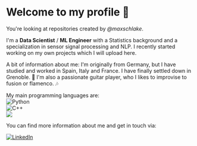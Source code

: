 # Welcome to my profile :star2: <br/>

You're looking at repositories created by *@maxschlake*. <br/>

I'm a **Data Scientist** / **ML Engineer** with a Statistics background and a specialization in sensor signal processing and NLP. I recently started working on my own projects which I will upload here. <br/>

A bit of information about me: I'm originally from Germany, but I have studied and worked in Spain, Italy and France. I have finally settled down in Grenoble. 🥳 I'm also a passionate guitar player, who I likes to improvise to fusion or flamenco. :notes: <br/>

My main programming languages are: <br/>
![Python](https://img.shields.io/badge/python-3670A0?style=for-the-badge&logo=python&logoColor=ffdd54) <br/>
![C++](https://img.shields.io/badge/c++-%2300599C.svg?style=for-the-badge&logo=c%2B%2B&logoColor=white) <br/>
<img src="https://img.shields.io/badge/r-%23276DC3.svg?&style=for-the-badge&logo=r&logoColor=white"/> <br/>

You can find more information about me and get in touch via: <br/>

[![LinkedIn](https://img.shields.io/badge/Maximilian_Schlake-%230077B5.svg?style=flat&logo=linkedin&logoColor=white)](https://www.linkedin.com/in/maximilian-schlake-3451a1156/) <br/> <br/>

<!---
maxschlake/maxschlake is a ✨ special ✨ repository because its `README.md` (this file) appears on your GitHub profile.
You can click the Preview link to take a look at your changes.
--->


